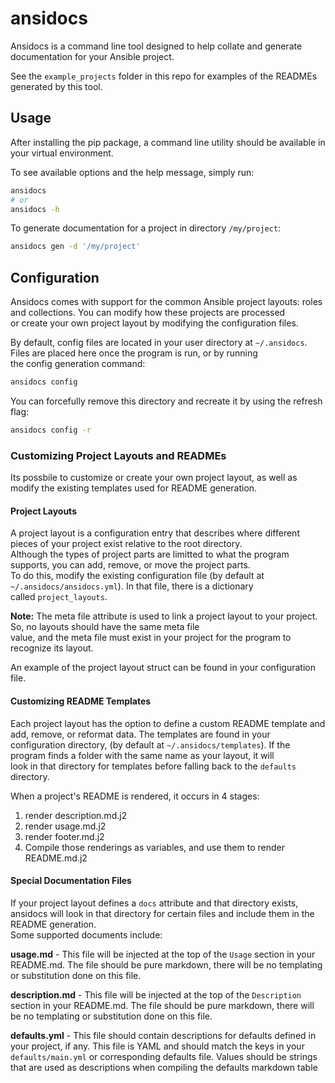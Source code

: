# ansidocs

Ansidocs is a command line tool designed to help collate and generate documentation for your Ansible project. <br>

See the `example_projects` folder in this repo for examples of the READMEs generated by this tool.

## Usage

After installing the pip package, a command line utility should be available in your virtual environment.

To see available options and the help message, simply run:
``` bash
ansidocs
# or
ansidocs -h
```

To generate documentation for a project in directory `/my/project`:
``` bash
ansidocs gen -d '/my/project'
```

## Configuration

Ansidocs comes with support for the common Ansible project layouts: roles and collections. You can modify how these projects are processed <br>
or create your own project layout by modifying the configuration files.

By default, config files are located in your user directory at `~/.ansidocs`. Files are placed here once the program is run, or by running <br>
the config generation command:
```bash
ansidocs config
```

You can forcefully remove this directory and recreate it by using the refresh flag:
```bash
ansidocs config -r
```

### Customizing Project Layouts and READMEs

Its possbile to customize or create your own project layout, as well as modify the existing templates used for README generation.

#### Project Layouts

A project layout is a configuration entry that describes where different pieces of your project exist relative to the root directory. <br>
Although the types of project parts are limitted to what the program supports, you can add, remove, or move the project parts. <br>
To do this, modify the existing configuration file (by default at `~/.ansidocs/ansidocs.yml`). In that file, there is a dictionary <br>
called `project_layouts`. <br>

<b>Note:</b> The meta file attribute is used to link a project layout to your project. So, no layouts should have the same meta file <br>
value, and the meta file must exist in your project for the program to recognize its layout.

An example of the project layout struct can be found in your configuration file.

#### Customizing README Templates

Each project layout has the option to define a custom README template and add, remove, or reformat data. The templates are found in your <br>
configuration directory, (by default at `~/.ansidocs/templates`). If the program finds a folder with the same name as your layout, it will <br>
look in that directory for templates before falling back to the `defaults` directory.

When a project's README is rendered, it occurs in 4 stages:
1. render description.md.j2
2. render usage.md.j2
3. render footer.md.j2
4. Compile those renderings as variables, and use them to render README.md.j2

#### Special Documentation Files

If your project layout defines a `docs` attribute and that directory exists, ansidocs will look in that directory for certain files and include them in the README generation. <br>
Some supported documents include:

<b>usage.md</b> - This file will be injected at the top of the `Usage` section in your README.md. The file should be pure markdown, there will be no templating or substitution done on this file.

<b>description.md</b> - This file will be injected at the top of the `Description` section in your README.md. The file should be pure markdown, there will be no templating or substitution done on this file.

<b>defaults.yml</b> - This file should contain descriptions for defaults defined in your project, if any. This file is YAML and should match the keys in your `defaults/main.yml` or corresponding defaults file. Values should be strings that are used as descriptions when compiling the defaults markdown table
